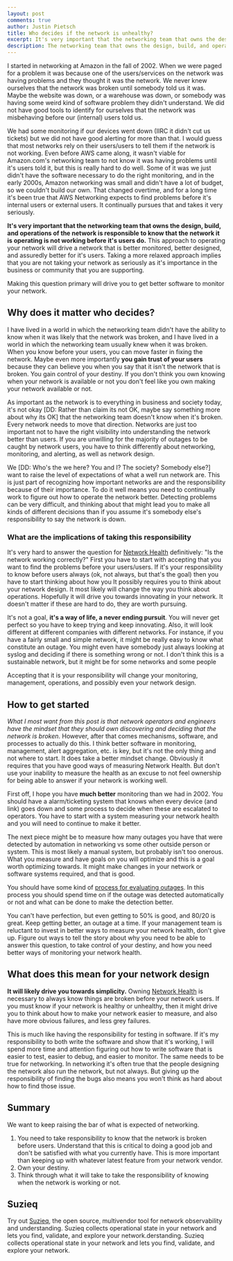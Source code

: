 ```yaml
---
layout: post
comments: true
author: Justin Pietsch
title: Who decides if the network is unhealthy?
excerpt: It's very important that the networking team that owns the design, build, and operations of the network is responsible to know that the network it is operating is not working before it's users do.
description: The networking team that owns the design, build, and operations of the network is responsible to know that the network it is operating or not working before it's users do.
---
```

I started in networking at Amazon in the fall of 2002. When we were paged for a problem it was because one of the users/services on the network was having problems and they thought it was the network. We never knew ourselves that the network was broken until somebody told us it was. Maybe the website was down, or a warehouse was down, or somebody was having some weird kind of software problem they didn't understand. We did not have good tools to identify for ourselves that the network was misbehaving before our (internal) users told us.

We had some monitoring if our devices went down (IIRC it didn't cut us tickets) but we did not have good alerting for more than that. I would guess that most networks rely on their users/users to tell them if the network is not working. Even before AWS came along, it wasn't viable for Amazon.com's networking team to not know it was having problems until it's users told it, but this is really hard to do well. Some of it was we just didn't have the software necessary to do the right monitoring, and in the early 2000s, Amazon networking was small and didn't have a lot of budget, so we couldn't build our own. That changed overtime, and for a long time it's been true that AWS Networking expects to find problems before it's internal users or external users. It continually pursues that and takes it very seriously.

**It's very important that the networking team that owns the design, build, and operations of the network is responsible to know that the network it is operating is not working before it's users do.** This approach to operating your network will drive a network that is better monitored, better designed, and assuredly better for it's users. Taking a more relaxed approach implies that you are not taking your network as seriously as it's importance in the business or community that you are supporting.

Making this question primary will drive you to get better software to monitor your network.

## Why does it matter who decides?

I have lived in a world in which the networking team didn't have the ability to know when it was likely that the network was broken, and I have lived in a world in which the networking team usually knew when it was broken. When you know before your users, you can move faster in fixing the network. Maybe even more importantly **you gain trust of your users** because they can believe you when you say that it isn't the network that is broken. You gain control of your destiny. If you don't think you own knowing when your network is available or not you don't feel like you own making your network available or not.

As important as the network is to everything in business and society today, it's not okay [DD: Rather than claim its not OK, maybe say something more about why its OK] that the networking team doesn't know when it's broken. Every network needs to move that direction. Networks are just too important not to have the right visibility into understanding the network better than users. If you are unwilling for the majority of outages to be caught by network users, you have to think differently about networking, monitoring, and alerting, as well as network design.

We [DD: Who's the we here? You and I? The society? Somebody else?] want to raise the level of expectations of what a well run network are. This is just part of recognizing how important networks are and the responsibility because of their importance. To do it well means you need to continually work to figure out how to operate the network better. Detecting problems can be very difficult, and thinking about that might lead you to make all kinds of different decisions than if you assume it's somebody else's responsibility to say the network is down.

### What are the implications of taking this responsibility

It's very hard to answer the question for [Network Health](https://elegantnetwork.github.io/posts/network-health/) definitively: "Is the network working correctly?" First you have to start with accepting that you want to find the problems before your users/users. If it's your responsibility to know before users always (ok, not always, but that's the goal) then you have to start thinking about how you It possibly requires you to think about your network design. It most likely will change the way you think about operations. Hopefully it will drive you towards innovating in your network. It doesn't matter if these are hard to do, they are worth pursuing.

It's not a goal, **it's a way of life, a never ending pursuit**. You will never get perfect so you have to keep trying and keep innovating. Also, it will look different at different companies with different networks. For instance, if you have a fairly small and simple network, it might be really easy to know what constitute an outage. You might even have somebody just always looking at syslog and deciding if there is something wrong or not. I don't think this is a sustainable network, but it might be for some networks and some people

Accepting that it is your responsibility will change your monitoring, management, operations, and possibly even your network design.

## How to get started

*What I most want from this post is that network operators and engineers have the mindset that they should own discovering and deciding that the network is broken*. However, after that comes mechanisms, software, and processes to actually do this. I think better software in monitoring, management, alert aggregation, etc. is key, but it's not the only thing and not where to start. It does take a better mindset change. Obviously it requires that you have good ways of measuring Network Health. But don't use your inability to measure the health as an excuse to not feel ownership for being able to answer if your network is working well.

First off, I hope you have **much better** monitoring than we had in 2002. You should have a alarm/ticketing system that knows when every device (and link) goes down and some process to decide when these are escalated to operators. You have to start with a system measuring your network health and you will need to continue to make it better.

The next piece might be to measure how many outages you have that were detected by automation in networking vs some other outside person or system. This is most likely a manual system, but probably isn't too onerous. What you measure and have goals on you will optimize and this is a goal worth optimizing towards. It might make changes in your network or software systems required, and that is good.

You should have some kind of [process for evaluating outages](https://wa.aws.amazon.com/wat.concept.coe.en.html). In this process you should spend time on if the outage was detected automatically or not and what can be done to make the detection better. 

You can't have perfection, but even getting to 50% is good, and 80/20 is great. Keep getting better, an outage at a time. If your management team is reluctant to invest in better ways to measure your network health, don't give up. Figure out ways to tell the story about why you need to be able to answer this question, to take control of your destiny, and how you need better ways of monitoring your network health.
## What does this mean for your network design

**It will likely drive you towards simplicity.** Owning [Network Health](https://elegantnetwork.github.io/posts/network-health/) is necessary to always know things are broken before your network users. If you must know if your network is healthy or unhealthy, then it might drive you to think about how to make your network easier to measure, and also have more obvious failures, and less grey failures.

This is much like having the responsibility for testing in software. If it's my responsibility to both write the software and show that it's working, I will spend more time and attention figuring out how to write software that is easier to test, easier to debug, and easier to monitor. The same needs to be true for networking. In networking it's often true that the people designing the network also run the network, but not always. But giving up the responsibility of finding the bugs also means you won't think as hard about how to find those issue.

## Summary

We want to keep raising the bar of what is expected of networking.

1. You need to take responsibility to know that the network is broken before users. Understand that this is critical to doing a good job and don't be satisfied with what you currently have. This is more important than keeping up with whatever latest feature from your network vendor.
1. Own your destiny.
1. Think through what it will take to take the responsibility of knowing when the network is working or not.

## Suzieq

Try out [Suzieq](https://www.stardustsystems.net/suzieq/), the open source, multivendor tool for network observability and understanding. Suzieq collects operational state in your network and lets you find, validate, and explore your network.derstanding. Suzieq collects operational state in your network and lets you find, validate, and explore your network.
